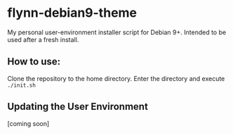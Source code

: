 # flynn-debian9-theme
My personal user-environment installer script for Debian 9+. Intended to be used after a fresh install.

## How to use:
Clone the repository to the home directory. Enter the directory and execute `./init.sh`

## Updating the User Environment
[coming soon]
